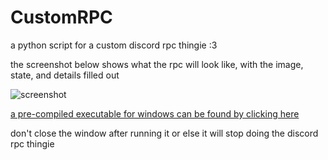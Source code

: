 # CustomRPC
a python script for a custom discord rpc thingie :3

the screenshot below shows what the rpc will look like, with the image, state, and details filled out

![screenshot](https://sleepie.dev/i/rpc_screenshot.png)

[a pre-compiled executable for windows can be found by clicking here](https://github.com/eepyfemboi/CustomRPC/releases/tag/1)

don't close the window after running it or else it will stop doing the discord rpc thingie
